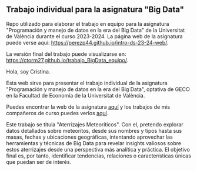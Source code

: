 
## Trabajo individual para la asignatura "Big Data"

<!-- El párrafo de abajo has de dejarlo tal cual. NO HAS DE CAMBIAR NADA!!-->

Repo utilizado para elaborar el trabajo en equipo para la asignatura "Programación y manejo de datos en la era del Big Data" de la Universitat de València durante el curso 2023-2024. La página web de la asignatura puede verse aquí: <https://perezp44.github.io/intro-ds-23-24-web/>.



<!-- En la linea de abajo HAS de SUSTITUIR "perezp44" por tu usuario de Github-->
La versión final del trabajo puede visualizarse en: <https://ctorm27.github.io/trabajo_BigData_equipo/>. 


<!-- Abajo podéis escribir lo que queráis, igual un resumen del trabajo, o ..., o ... pero al menos, tenéis que poner el título del trabajo y el nombre de los componentes del equipo-->

Hola, soy Cristina.
      
Esta web sirve para presentar el trabajo individual de la asignatura "Programación y manejo de datos en la era del Big Data", optativa de GECO en la Facultad de Economía de la Universitat de València.

Puedes encontrar la web de la asignatura [aquí](https://perezp44.github.io/intro-ds-23-24-web/) y los trabajos de mis compañeros de curso puedes verlos [aquí](https://perezp44.github.io/intro-ds-23-24-web/05-trabajos-estudiantes.html).

Este trabajo se titula "Aterrizajes Meteoríticos". Con el, pretendo explorar datos detallados sobre meteoritos, desde sus nombres y tipos hasta sus masas, fechas y ubicaciones geográficas, intentando aprovechar las herramientas y técnicas de Big Data para revelar insights valiosos sobre estos aterrizajes desde una perspectiva más analítica y práctica. El objetivo final es, por tanto, identificar tendencias, relaciones o características únicas que puedan ser de interés.

